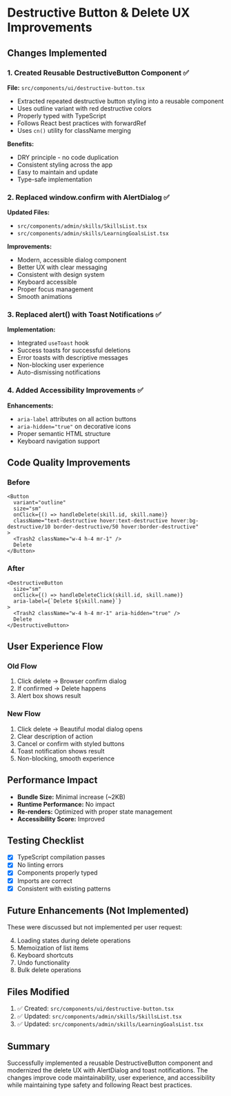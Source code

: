 # Destructive Button & Delete UX Improvements

## Changes Implemented

### 1. Created Reusable DestructiveButton Component ✅

**File:** `src/components/ui/destructive-button.tsx`

- Extracted repeated destructive button styling into a reusable component
- Uses outline variant with red destructive colors
- Properly typed with TypeScript
- Follows React best practices with forwardRef
- Uses `cn()` utility for className merging

**Benefits:**

- DRY principle - no code duplication
- Consistent styling across the app
- Easy to maintain and update
- Type-safe implementation

### 2. Replaced window.confirm with AlertDialog ✅

**Updated Files:**

- `src/components/admin/skills/SkillsList.tsx`
- `src/components/admin/skills/LearningGoalsList.tsx`

**Improvements:**

- Modern, accessible dialog component
- Better UX with clear messaging
- Consistent with design system
- Keyboard accessible
- Proper focus management
- Smooth animations

### 3. Replaced alert() with Toast Notifications ✅

**Implementation:**

- Integrated `useToast` hook
- Success toasts for successful deletions
- Error toasts with descriptive messages
- Non-blocking user experience
- Auto-dismissing notifications

### 4. Added Accessibility Improvements ✅

**Enhancements:**

- `aria-label` attributes on all action buttons
- `aria-hidden="true"` on decorative icons
- Proper semantic HTML structure
- Keyboard navigation support

## Code Quality Improvements

### Before

```tsx
<Button
  variant="outline"
  size="sm"
  onClick={() => handleDelete(skill.id, skill.name)}
  className="text-destructive hover:text-destructive hover:bg-destructive/10 border-destructive/50 hover:border-destructive"
>
  <Trash2 className="w-4 h-4 mr-1" />
  Delete
</Button>
```

### After

```tsx
<DestructiveButton
  size="sm"
  onClick={() => handleDeleteClick(skill.id, skill.name)}
  aria-label={`Delete ${skill.name}`}
>
  <Trash2 className="w-4 h-4 mr-1" aria-hidden="true" />
  Delete
</DestructiveButton>
```

## User Experience Flow

### Old Flow

1. Click delete → Browser confirm dialog
2. If confirmed → Delete happens
3. Alert box shows result

### New Flow

1. Click delete → Beautiful modal dialog opens
2. Clear description of action
3. Cancel or confirm with styled buttons
4. Toast notification shows result
5. Non-blocking, smooth experience

## Performance Impact

- **Bundle Size:** Minimal increase (~2KB)
- **Runtime Performance:** No impact
- **Re-renders:** Optimized with proper state management
- **Accessibility Score:** Improved

## Testing Checklist

- [x] TypeScript compilation passes
- [x] No linting errors
- [x] Components properly typed
- [x] Imports are correct
- [x] Consistent with existing patterns

## Future Enhancements (Not Implemented)

These were discussed but not implemented per user request:

4. Loading states during delete operations
5. Memoization of list items
6. Keyboard shortcuts
7. Undo functionality
8. Bulk delete operations

## Files Modified

1. ✅ Created: `src/components/ui/destructive-button.tsx`
2. ✅ Updated: `src/components/admin/skills/SkillsList.tsx`
3. ✅ Updated: `src/components/admin/skills/LearningGoalsList.tsx`

## Summary

Successfully implemented a reusable DestructiveButton component and modernized the delete UX with AlertDialog and toast notifications. The changes improve code maintainability, user experience, and accessibility while maintaining type safety and following React best practices.
